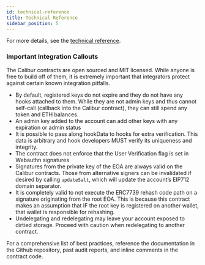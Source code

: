 ```yaml
---
id: technical-reference
title: Technical Reference
sidebar_position: 5
---
```


For more details, see the [technical reference](https://github.com/Uniswap/calibur/tree/main/docs).

### Important Integration Callouts

The Calibur contracts are open sourced and MIT licensed. While anyone is free to build off of them, it is extremely important that integrators protect against certain known integration pitfalls.

- By default, registered keys do not expire and they do not have any hooks attached to them. While they are not admin keys and thus cannot self-call (callback into the Calibur contract), they can still spend any token and ETH balances.
- An admin key added to the account can add other keys with any expiration or admin status
- It is possible to pass along hookData to hooks for extra verification. This data is arbitrary and hook developers MUST verify its uniqueness and integrity.
- The contract does not enforce that the User Verification flag is set in Webauthn signatures
- Signatures from the private key of the EOA are always valid on the Calibur contracts. Those from alternative signers can be invalidated if desired by calling `updateSalt`, which will update the account’s EIP712 domain separator.
- It is completely valid to not execute the ERC7739 rehash code path on a signature originating from the root EOA. This is because this contract makes an assumption that IF the root key is registered on another wallet, that wallet is responsible for rehashing.
- Undelegating and redelegating may leave your account exposed to dirtied storage. Proceed with caution when redelegating to another contract.

For a comprehensive list of best practices, reference the documentation in the Github repository, past audit reports, and inline comments in the contract code.